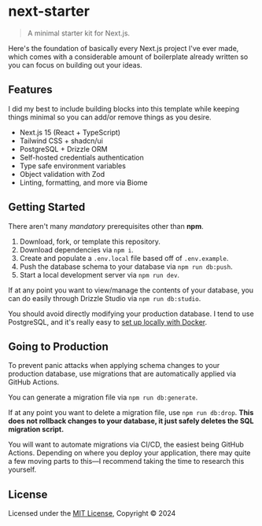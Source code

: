 # next-starter

> A minimal starter kit for Next.js.

Here's the foundation of basically every Next.js project I've ever made, which comes with a considerable amount of boilerplate already written so you can focus on building out your ideas.

## Features

I did my best to include building blocks into this template while keeping things minimal so you can add/or remove things as you desire.

- Next.js 15 (React + TypeScript)
- Tailwind CSS + shadcn/ui
- PostgreSQL + Drizzle ORM
- Self-hosted credentials authentication
- Type safe environment variables
- Object validation with Zod
- Linting, formatting, and more via Biome

## Getting Started

There aren't many _mandatory_ prerequisites other than **npm**.

1. Download, fork, or template this repository.
2. Download dependencies via `npm i`.
3. Create and populate a `.env.local` file based off of `.env.example`.
4. Push the database schema to your database via `npm run db:push`.
5. Start a local development server via `npm run dev`.

If at any point you want to view/manage the contents of your database, you can do easily through Drizzle Studio via `npm run db:studio`.

You should avoid directly modifying your production database. I tend to use PostgreSQL, and it's really easy to [set up locally with Docker](https://orm.drizzle.team/docs/guides/postgresql-local-setup).

## Going to Production

To prevent panic attacks when applying schema changes to your production database, use migrations that are automatically applied via GitHub Actions.

You can generate a migration file via `npm run db:generate`.

If at any point you want to delete a migration file, use `npm run db:drop`. **This does not rollback changes to your database, it just safely deletes the SQL migration script.**

You will want to automate migrations via CI/CD, the easiest being GitHub Actions. Depending on where you deploy your application, there may quite a few moving parts to this—I recommend taking the time to research this yourself.

## License

Licensed under the [MIT License](LICENSE), Copyright © 2024
